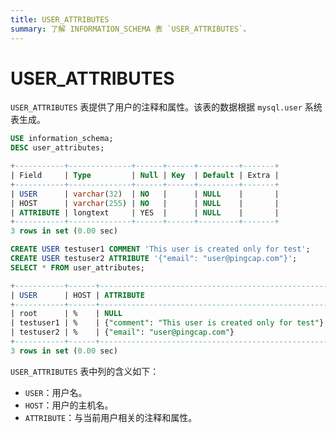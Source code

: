 ```yaml
---
title: USER_ATTRIBUTES
summary: 了解 INFORMATION_SCHEMA 表 `USER_ATTRIBUTES`。
---
```


# USER_ATTRIBUTES

`USER_ATTRIBUTES` 表提供了用户的注释和属性。该表的数据根据 `mysql.user` 系统表生成。

```sql
USE information_schema;
DESC user_attributes;
```

```sql
+-----------+--------------+------+------+---------+-------+
| Field     | Type         | Null | Key  | Default | Extra |
+-----------+--------------+------+------+---------+-------+
| USER      | varchar(32)  | NO   |      | NULL    |       |
| HOST      | varchar(255) | NO   |      | NULL    |       |
| ATTRIBUTE | longtext     | YES  |      | NULL    |       |
+-----------+--------------+------+------+---------+-------+
3 rows in set (0.00 sec)
```

```sql
CREATE USER testuser1 COMMENT 'This user is created only for test';
CREATE USER testuser2 ATTRIBUTE '{"email": "user@pingcap.com"}';
SELECT * FROM user_attributes;
```

```sql
+-----------+------+---------------------------------------------------+
| USER      | HOST | ATTRIBUTE                                         |
+-----------+------+---------------------------------------------------+
| root      | %    | NULL                                              |
| testuser1 | %    | {"comment": "This user is created only for test"} |
| testuser2 | %    | {"email": "user@pingcap.com"}                     |
+-----------+------+---------------------------------------------------+
3 rows in set (0.00 sec)
```

`USER_ATTRIBUTES` 表中列的含义如下：

* `USER`：用户名。
* `HOST`：用户的主机名。
* `ATTRIBUTE`：与当前用户相关的注释和属性。
